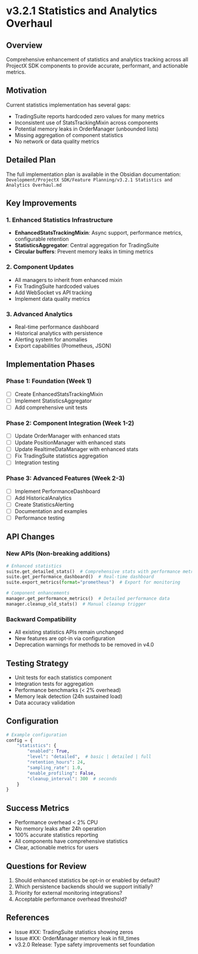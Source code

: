 # v3.2.1 Statistics and Analytics Overhaul

## Overview
Comprehensive enhancement of statistics and analytics tracking across all ProjectX SDK components to provide accurate, performant, and actionable metrics.

## Motivation
Current statistics implementation has several gaps:
- TradingSuite reports hardcoded zero values for many metrics
- Inconsistent use of StatsTrackingMixin across components
- Potential memory leaks in OrderManager (unbounded lists)
- Missing aggregation of component statistics
- No network or data quality metrics

## Detailed Plan
The full implementation plan is available in the Obsidian documentation:
`Development/ProjectX SDK/Feature Planning/v3.2.1 Statistics and Analytics Overhaul.md`

## Key Improvements

### 1. Enhanced Statistics Infrastructure
- **EnhancedStatsTrackingMixin**: Async support, performance metrics, configurable retention
- **StatisticsAggregator**: Central aggregation for TradingSuite
- **Circular buffers**: Prevent memory leaks in timing metrics

### 2. Component Updates
- All managers to inherit from enhanced mixin
- Fix TradingSuite hardcoded values
- Add WebSocket vs API tracking
- Implement data quality metrics

### 3. Advanced Analytics
- Real-time performance dashboard
- Historical analytics with persistence
- Alerting system for anomalies
- Export capabilities (Prometheus, JSON)

## Implementation Phases

### Phase 1: Foundation (Week 1)
- [ ] Create EnhancedStatsTrackingMixin
- [ ] Implement StatisticsAggregator
- [ ] Add comprehensive unit tests

### Phase 2: Component Integration (Week 1-2)
- [ ] Update OrderManager with enhanced stats
- [ ] Update PositionManager with enhanced stats
- [ ] Update RealtimeDataManager with enhanced stats
- [ ] Fix TradingSuite statistics aggregation
- [ ] Integration testing

### Phase 3: Advanced Features (Week 2-3)
- [ ] Implement PerformanceDashboard
- [ ] Add HistoricalAnalytics
- [ ] Create StatisticsAlerting
- [ ] Documentation and examples
- [ ] Performance testing

## API Changes

### New APIs (Non-breaking additions)
```python
# Enhanced statistics
suite.get_detailed_stats()  # Comprehensive stats with performance metrics
suite.get_performance_dashboard()  # Real-time dashboard
suite.export_metrics(format="prometheus")  # Export for monitoring

# Component enhancements
manager.get_performance_metrics()  # Detailed performance data
manager.cleanup_old_stats()  # Manual cleanup trigger
```

### Backward Compatibility
- All existing statistics APIs remain unchanged
- New features are opt-in via configuration
- Deprecation warnings for methods to be removed in v4.0

## Testing Strategy
- Unit tests for each statistics component
- Integration tests for aggregation
- Performance benchmarks (< 2% overhead)
- Memory leak detection (24h sustained load)
- Data accuracy validation

## Configuration
```python
# Example configuration
config = {
    "statistics": {
        "enabled": True,
        "level": "detailed",  # basic | detailed | full
        "retention_hours": 24,
        "sampling_rate": 1.0,
        "enable_profiling": False,
        "cleanup_interval": 300  # seconds
    }
}
```

## Success Metrics
- Performance overhead < 2% CPU
- No memory leaks after 24h operation
- 100% accurate statistics reporting
- All components have comprehensive statistics
- Clear, actionable metrics for users

## Questions for Review
1. Should enhanced statistics be opt-in or enabled by default?
2. Which persistence backends should we support initially?
3. Priority for external monitoring integrations?
4. Acceptable performance overhead threshold?

## References
- Issue #XX: TradingSuite statistics showing zeros
- Issue #XX: OrderManager memory leak in fill_times
- v3.2.0 Release: Type safety improvements set foundation